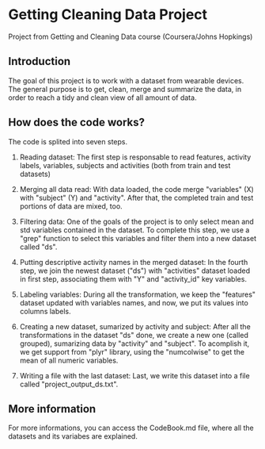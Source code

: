 # Getting Cleaning Data Project
Project from Getting and Cleaning Data course (Coursera/Johns Hopkings)

## Introduction
The goal of this project is to work with a dataset from wearable devices.
The general purpose is to get, clean, merge and summarize the data, in order 
to reach a tidy and clean view of all amount of data.

## How does the code works?
The code is splited into seven steps.

1. Reading dataset:
The first step is responsable to read features, activity
labels, variables, subjects and activities (both from train and test datasets)

2. Merging all data read:
With data loaded, the code merge "variables" (X) with "subject" (Y) and "activity". 
After that, the completed train and test portions of data are mixed, too.

3. Filtering data:
One of the goals of the project is to only select mean and std variables contained
in the dataset. To complete this step, we use a "grep" function to select this 
variables and filter them into a new dataset called "ds".

4. Putting descriptive activity names in the merged dataset:
In the fourth step, we join the newest dataset ("ds") with "activities" dataset
loaded in first step, associating them with "Y" and "activity_id" key variables.

5. Labeling variables:
During all the transformation, we keep the "features" dataset updated with variables
names, and now, we put its values into columns labels.

6. Creating a new dataset, sumarized by activity and subject:
After all the transformations in the dataset "ds" done, we create a new one (called 
grouped), sumarizing data by "activity" and "subject".
To acomplish it, we get support from "plyr" library, using the "numcolwise" to get the
mean of all numeric variables.

7. Writing a file with the last dataset:
Last, we write this dataset into a file called "project_output_ds.txt".

## More information
For more informations, you can access the CodeBook.md file, where all the datasets and
its variabes are explained.